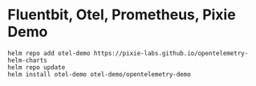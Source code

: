 # Fluentbit, Otel, Prometheus, Pixie Demo

```console
helm repo add otel-demo https://pixie-labs.github.io/opentelemetry-helm-charts
helm repo update
helm install otel-demo otel-demo/opentelemetry-demo
```
